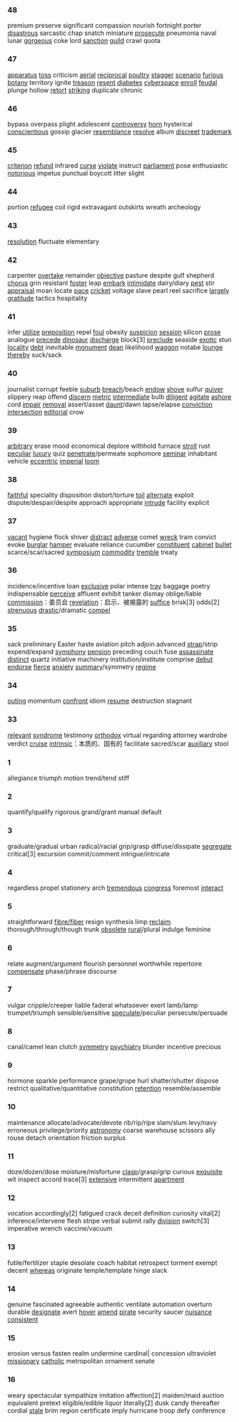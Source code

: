 ### 48

premium
preserve
significant
compassion
nourish
fortnight
porter
<u>disastrous</u>
sarcastic
chap
snatch
miniature
<u>prosecute</u>
pneumonia
naval
lunar
<u>gorgeous</u>
coke
lord
<u>sanction</u>
<u>guild</u>
crawl
quota

### 47

<u>apparatus</u>
<u>toss</u>
criticism
<u>aerial</u>
<u>reciprocal</u>
<u>poultry</u>
<u>stagger</u>
<u>scenario</u>
<u>furious</u>
<u>botany</u>
territory
ignite
<u>treason</u>
<u>resent</u>
<u>diabetes</u>
<u>cyberspace</u>
<u>enroll</u>
<u>feudal</u>
plunge
hollow
<u>retort</u>
<u>striking</u>
duplicate
chronic


### 46

bypass
overpass
plight
adolescent
<u>controversy</u>
<u>horn</u>
hysterical
<u>conscientious</u>
gossip
glacier
<u>resemblance</u>
<u>resolve</u>
album
<u>discreet</u>
<u>trademark</u>

### 45

<u>criterion</u>
<u>refund</u>
infrared
<u>curse</u>
<u>violate</u>
instruct
<u>parliament</u>
pose
enthusiastic
<u>notorious</u>
impetus
punctual
boycott
litter
slight

### 44

portion
<u>refugee</u>
coil
rigid
extravagant
outskirts
wreath
archeology

### 43

<u>resolution</u>
fluctuate
elementary

### 42

carpenter
<u>overtake</u>
remainder
<u>objective</u>
pasture
despite
gulf
shepherd
<u>chorus</u>
grin
resistant
<u>foster</u>
leap
<u>embark</u>
<u>intimidate</u>
dairy/diary
<u>pest</u>
stir
<u>appraisal</u>
moan
locate
<u>pace</u>
<u>cricket</u>
voltage
slave
pearl
reel
sacrifice
<u>largely</u>
<u>gratitude</u>
tactics
hospitality


### 41

infer
<u>utilize</u>
<u>preposition</u>
repel
<u>foul</u>
obesity
<u>suspicion</u>
<u>session</u>
silicon
<u>prose</u>
analogue
<u>precede</u>
<u>dinosaur</u>
<u>discharge</u>
block[3]
<u>preclude</u>
seaside
<u>exotic</u>
stun
<u>locality</u>
<u>debt</u>
inevitable
<u>monument</u>
<u>dean</u>
likelihood
<u>waggon</u>
notabe
<u>lounge</u>
<u>thereby</u>
suck/sack

### 40

journalist
corrupt
feeble
<u>suburb</u>
<u>breach</u>/beach
<u>endow</u>
<u>shove</u>
sulfur
<u>quiver</u>
slippery
reap
offend
<u>discern</u>
<u>metric</u>
<u>intermediate</u>
bulb
<u>diligent</u>
<u>agitate</u>
<u>ashore</u>
cord
<u>impair</u>
<u>removal</u>
assert/asset
<u>daunt</u>/dawn
lapse/elapse
<u>conviction</u>
<u>intersection</u>
<u>editorial</u>
crow

### 39

<u>arbitrary</u>
erase
mood
economical
deplore
withhold
furnace
<u>stroll</u>
rust
<u>peculiar</u>
<u>luxury</u>
quiz
<u>penetrate</u>/permeate
sophomore
<u>seminar</u>
inhabitant
vehicle
<u>eccentric</u>
<u>imperial</u>
<u>loom</u>


### 38

<u>faithful</u>
speciality
disposition
distort/torture
<u>toil</u>
<u>alternate</u>
exploit
dispute/despair/despite
approach
appropriate
<u>intrude</u>
facility
explicit


### 37

<u>vacant</u>
hygiene
flock
shiver
<u>distract</u>
<u>adverse</u>
comet
<u>wreck</u>
tram
convict
evoke
<u>burglar</u>
<u>hamper</u>
evaluate
reliance
cucumber
<u>constituent</u>
<u>cabinet</u>
<u>bullet</u>
scarce/scar/sacred
<u>symposium</u>
<u>commodity</u>
<u>tremble</u>
treaty


### 36

incidence/incentive
loan
<u>exclusive</u>
polar
intense
<u>tray</u>
baggage
poetry
indispensable
<u>perceive</u>
affluent
exhibit
tanker
dismay
oblige/liable
<u>commission</u>：委员会
<u>revelation</u>：启示、被揭露的
<u>suffice</u>
brisk[3]
odds[2]
<u>strenuous</u>
<u>drastic</u>/dramatic
<u>compel</u>



### 35

sack
preliminary
Easter
haste
aviation
pitch
adjoin
advanced
<u>strap</u>/strip
expend/expand
<u>symphony</u>
<u>pension</u>
preceding
couch
fuse
<u>assassinate</u>
<u>distinct</u>
quartz
initiative
machinery
institution/institute
comprise
<u>debut</u>
<u>endorse</u>
<u>fierce</u>
<u>anxiety</u>
<u>summary</u>/symmetry
<u>regime</u>

### 34

<u>outing</u>
momentum
<u>confront</u>
idiom
<u>resume</u>
destruction
stagnant

### 33

<u>relevant</u>
<u>syndrome</u>
testimony
<u>orthodox</u>
virtual
regarding
attorney
wardrobe
verdict
<u>cruise</u>
<u>intrinsic</u>：本质的、固有的
facilitate
sacred/scar
<u>auxiliary</u>
stool

### 1

allegiance
triumph
motion
trend/tend
stiff

### 2

quantify/qualify
rigorous
grand/grant
manual
default

### 3

graduate/gradual
urban
radical/racial
grip/grasp
diffuse/dissipate
<u>segregate</u>
critical[3]
excursion
commit/comment
intrigue/intricate

### 4

regardless
propel
stationery
arch
<u>tremendous</u>
<u>congress</u>
foremost
<u>interact</u>

### 5

straightforward
<u>fibre/fiber</u>
resign
synthesis
limp
<u>reclaim</u>
thorough/through/though
trunk
<u>obsolete</u>
<u>rural</u>/plural
indulge
feminine

### 6

relate
augment/argument
flourish
personnel
worthwhile
repertoire
<u>compensate</u>
phase/phrase
discourse


### 7

vulgar
cripple/creeper
liable
faderal
whatsoever
exert
lamb/lamp
trumpet/triumph
sensible/sensitive
<u>speculate</u>/peculiar
persecute/persuade

### 8

canal/camel
lean
clutch
<u>symmetry</u>
<u>psychiatry</u>
blunder
incentive
precious

### 9

hormone
sparkle
performance
grape/grope
hurl
shatter/shutter
dispose
restrict
qualitative/quantitative
constitution
<u>retention</u>
resemble/assemble

### 10

maintenance
allocate/advocate/devote
rib/rip/ripe
slam/slum
levy/navy
erroneous
privilege/priority
<u>astronomy</u>
coarse
warehouse
scissors
ally
rouse
detach
orientation
friction
surplus

### 11

doze/dozen/dose
moisture/misfortune
<u>clasp</u>/grasp/grip
curious
<u>exquisite</u>
wit
inspect
accord
trace[3]
<u>extensive</u>
intermittent
<u>apartment</u>

### 12

vocation
accordingly[2]
fatigued
crack
deceit
definition
curiosity
vital[2]
inference/intervene
flesh
stripe
verbal
submit
rally
<u>division</u>
switch[3]
imperative
wrench
vaccine/vacuum

### 13

futile/fertilizer
staple
desolate
coach
habitat
retrospect
torment
exempt
decent
<u>whereas</u>
originate
temple/template
hinge
slack

### 14

genuine
fascinated
agreeable
authentic
ventilate
automation
overturn
durable
<u>designate</u>
avert
<u>hover</u>
<u>amend</u>
<u>pirate</u>
security
saucer
<u>nuisance</u>
<u>consistent</u>

### 15

erosion
versus
fasten
realm
undermine
cardinal|
concession
ultraviolet
<u>missionary</u>
<u>catholic</u>
metropolitan
ornament
senate

### 16

weary
spectacular
sympathize
imitation
affection[2]
maiden/maid
auction
equivalent
pretext
eligible/edible
liquor
literally[2]
dusk
candy
thereafter
cordial
<u>stale</u>
brim
region
certificate
imply
hurricane
troop
defy
conference
